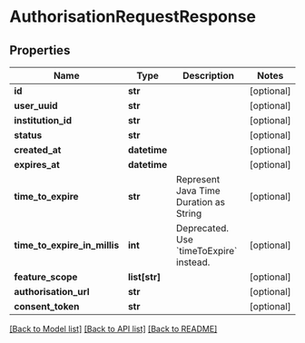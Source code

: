 # AuthorisationRequestResponse

## Properties
Name | Type | Description | Notes
------------ | ------------- | ------------- | -------------
**id** | **str** |  | [optional] 
**user_uuid** | **str** |  | [optional] 
**institution_id** | **str** |  | [optional] 
**status** | **str** |  | [optional] 
**created_at** | **datetime** |  | [optional] 
**expires_at** | **datetime** |  | [optional] 
**time_to_expire** | **str** | Represent Java Time Duration as String | [optional] 
**time_to_expire_in_millis** | **int** | Deprecated. Use &#x60;timeToExpire&#x60; instead. | [optional] 
**feature_scope** | **list[str]** |  | [optional] 
**authorisation_url** | **str** |  | [optional] 
**consent_token** | **str** |  | [optional] 

[[Back to Model list]](../README.md#documentation-for-models) [[Back to API list]](../README.md#documentation-for-api-endpoints) [[Back to README]](../README.md)


